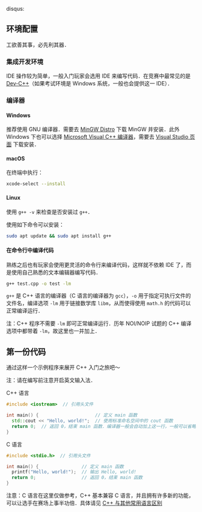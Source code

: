 disqus:

## 环境配置

工欲善其事，必先利其器．

### 集成开发环境

IDE 操作较为简单，一般入门玩家会选用 IDE 来编写代码．在竞赛中最常见的是 [Dev-C++](../tools/editor/devcpp.md)（如果考试环境是 Windows 系统，一般也会提供这一 IDE）．

### 编译器

#### Windows

推荐使用 GNU 编译器．需要去 [MinGW Distro](https://nuwen.net/mingw.html) 下载 MinGW 并安装．此外 Windows 下也可以选择 [Microsoft Visual C++ 编译器](https://docs.microsoft.com/en-us/cpp/build/projects-and-build-systems-cpp)，需要去 [Visual Studio 页面](https://visualstudio.microsoft.com/downloads/#build-tools-for-visual-studio-2019) 下载安装．

#### macOS

在终端中执行：

```bash
xcode-select --install
```

#### Linux

使用 `g++ -v` 来检查是否安装过 `g++`．

使用如下命令可以安装：

```bash
sudo apt update && sudo apt install g++
```

#### 在命令行中编译代码

熟练之后也有玩家会使用更灵活的命令行来编译代码，这样就不依赖 IDE 了，而是使用自己熟悉的文本编辑器编写代码．

```bash
g++ test.cpp -o test -lm
```

`g++` 是 C++ 语言的编译器（C 语言的编译器为 `gcc`），`-o` 用于指定可执行文件的文件名，编译选项 `-lm` 用于链接数学库 `libm`，从而使得使用 `math.h` 的代码可以正常编译运行．

注：C++ 程序不需要 `-lm` 即可正常编译运行．历年 NOI/NOIP 试题的 C++ 编译选项中都带着 `-lm`，故这里也一并加上．

## 第一份代码

通过这样一个示例程序来展开 C++ 入门之旅吧～

注：请在编写前注意开启英文输入法．

C++ 语言

```cpp
#include <iostream>  // 引用头文件

int main() {                     // 定义 main 函数
  std::cout << "Hello, world!";  // 使用标准命名空间中的 cout 函数
  return 0;  // 返回 0，结束 main 函数．编译器一般会自动加上这一行，一般可以省略
}
```

C 语言

```c
#include <stdio.h>  // 引用头文件

int main() {                // 定义 main 函数
  printf("Hello, world!");  // 输出 Hello, world!
  return 0;                 // 返回 0，结束 main 函数
}
```

注意：C 语言在这里仅做参考，C++ 基本兼容 C 语言，并且拥有许多新的功能，可以让选手在赛场上事半功倍．具体请见 [C++ 与其他常用语言区别](./cpp-other-langs.md)
